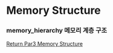 # Memory Structure

### memory_hierarchy 메모리 계층 구조 



[Return Par3 Memory Structure](../README.md)  